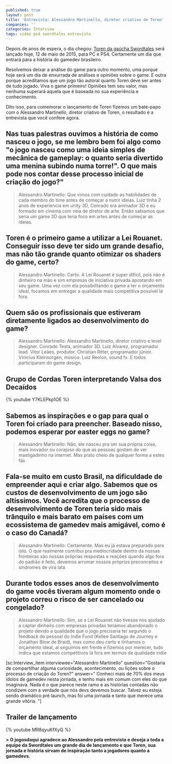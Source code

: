 ```yaml
---
published: true
layout: post
title: 'Entrevista: Alessandro Martinello, diretor criativo de Toren'
companies: ''
categories: Interview
tags: video ps4 swordtales entrevista
---
```

Depois de anos de espera, o dia chegou: <a href="http://toren-game.com/" target="_blank">Toren da gaúcha Swordtales</a>
 será lançado hoje, 12 de maio de 2015, para PC e PS4. Certamente um dia que entrará para a história do gamedev brasileiro. 

Resolvemos deixar a análise do game para outro momento, uma porque hoje será um dia de enxurrada de análises e opiniões sobre o game. 
E outra porque acreditamos que um jogo tão autoral quanto Toren deve ser antes de tudo jogado. Viva o game primeiro! Opiniões tem seu valor, mas nenhuma superará aquela que é baseada no sua experiência e conhecimento.

Dito isso, para comemorar o lançamento de Toren fizemos um bate-papo com o Alessandro Martinello, diretor criativo de Toren, o resultado é a entrevista que você confere agora.

## Nas tuas palestras ouvimos a história de como nasceu o jogo, se me lembro bem foi algo como &quot;o jogo nasceu como uma ideia simples de mecânica de gameplay: o quanto seria divertido uma menina subindo numa torre!&quot;. O que mais pode nos contar desse processo inicial de criação do jogo?"
> Alessandro Martinello: Que vimos com cuidado as habilidades de cada membro do time antes de começar a nutrir ideias. Luiz tinha 2 anos de experiencia em unity 3D, Conrado era animador 3D e eu formado em cinema com veia de diretor de arte. Então sabiamos que seria um game 3D que teria foco em artes antes de começar as ideias. 

## Toren é o primeiro game a utilizar a Lei Rouanet. Conseguir isso deve ter sido um grande desafio, mas não tão grande quanto otimizar os shaders do game, certo?
> Alessandro Martinello: Certo. A Lei Rouanet é super dificil, pois não é dinheiro na mão e sim empresas de iniciativa privada apostando em seu game. Uma vez com ela possibilitando o game a ter o orçamento ideal, focamos em entregar a qualidade mais competitiva possível lá fora. 

## Quem são os profissionais que estiveram diretamente ligados ao desenvolvimento do game?
> Alessandro Martinello: Alessandro Martinello, diretor criativo e level designer. Conrado Testa, animador 3D. Luiz Alvarez, programador lead. Vitor Leães, produtor. Christian Ritter, programador júnior. Vinicius Kleinsorgen, músico. Luiz Reolon, sound fx. E todos participaram do game design.

## Grupo de Cordas Toren interpretando Valsa dos Decaídos
{% youtube Y7KLEPkp1OE %}

## Sabemos as inspirações e o gap para qual o Toren foi criado para preencher. Baseado nisso, podemos esperar por easter eggs no game?
> Alessandro Martinello: Não, ele nasceu pra ser sua própria coisa, mais inovador ou corajoso do que as pessoas gostam de ver mastigadinho na internet. Mas prato cheio de qualquer forma a estes fãs

## Fala-se muito em custo Brasil, na dificuldade de empreender aqui e criar algo. Sabemos que os custos de desenvolvimento de um jogo são altíssimos. Você acredita que o processo de desenvolvimento de Toren teria sido mais trânquilo e mais barato em países com um ecossistema de gamedev mais amigável, como é o caso do Canadá?
> Alessandro Martinello: Certamente. Mas eu já estava preparado para isto. O que realmente contribui pra mediocridade dentro da nossas fronteiras são nossas próprias respostas e reações quando algo fora do padrão é feito, devemos arrumar nossos próprios preconceitos e síndromes de vira lata

## Durante todos esses anos de desenvolvimento do game vocês tiveram algum momento onde o projeto correu o risco de ser cancelado ou congelado?
> Alessandro Martinello: Sim, se a Lei Rouanet não tivesse nos ajudado a captar dinheiro com empresas privadas teríamos abandonado o projeto devido a qualidade que o jogo precisaria ter segundo o feedback do pessoal do Indie Fund (Kellee Santiago de Journey e Jonathan Blow de Braid), mas como deu certo e tínhamos o orçamento ideal, ai seguimos em frente e fizemos por merecer, tudo indica que estamos competitivos lá fora em termos de qualidade indie

[sc:Interview_item interviewee="Alessandro Martinello" question="Gostaria de compartilhar  alguma curiosidade, acontecimento, ou lições sobre o processo de criação do Toren?" answer="
Conheci mais de 70% dos meus ídolos de gamedev nesta jornada, e tenho mais em comum com eles do que imaginava. Nada é o que parece neste ramo e as histórias contadas não condizem com a verdade que nós devs devemos buscar. Talvez eu esteja sendo dramático pré launch, mas foi uma jornada e tanto que merece uma grande vitória. "]

## Trailer de lançamento
{% youtube MR8qyuKfXyQ %}

<strong>> O jogosdaqui agradece ao Alessandro pela entrevista e deseja a toda a equipe da Swordtales um grande dia de lançamento e que Toren, sua jornada e história sirvam de inspiração tanto a jogadores quanto a gamedevs.</strong>